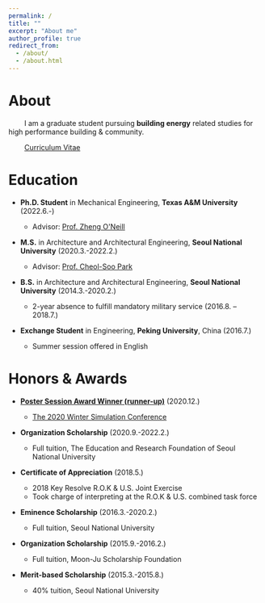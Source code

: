 ```yaml
---
permalink: /
title: ""
excerpt: "About me"
author_profile: true
redirect_from: 
  - /about/
  - /about.html
---
```

About
======
&nbsp; &nbsp; &nbsp; &nbsp;  I am a graduate student pursuing **building energy** related studies for high performance building & community.

&nbsp; &nbsp; &nbsp; &nbsp;  [Curriculum Vitae](http://youngsik-choi.github.io/files/CV_ChoiY.pdf)


Education
======

* **Ph.D. Student** in Mechanical Engineering, **Texas A&M University** (2022.6.-)
  * Advisor: [Prof. Zheng O'Neill](https://hvac.engr.tamu.edu/)

* **M.S.** in Architecture and Architectural Engineering, **Seoul National University** (2020.3.-2022.2.)
  * Advisor: [Prof. Cheol-Soo Park](http://bs.snu.ac.kr/)

* **B.S.** in Architecture and Architectural Engineering, **Seoul National University** (2014.3.-2020.2.)
  * 2-year absence to fulfill mandatory military service (2016.8. – 2018.7.)

* **Exchange Student** in Engineering, **Peking University**, China (2016.7.)
  * Summer session offered in English


Honors & Awards
======

* [**Poster Session Award Winner (runner-up)**](http://youngsik-choi.github.io/files/WSC2020_Award.pdf)	(2020.12.)
  * [The 2020 Winter Simulation Conference](http://meetings.informs.org/wordpress/wsc2020/)

* **Organization Scholarship** (2020.9.-2022.2.)
  * Full tuition, The Education and Research Foundation of Seoul National University

* **Certificate of Appreciation** (2018.5.)
  * 2018 Key Resolve R.O.K & U.S. Joint Exercise
  * Took charge of interpreting at the R.O.K & U.S. combined task force

* **Eminence Scholarship** (2016.3.-2020.2.)
  * Full tuition, Seoul National University
  
* **Organization Scholarship** (2015.9.-2016.2.)
  * Full tuition, Moon-Ju Scholarship Foundation

* **Merit-based Scholarship** (2015.3.-2015.8.)
  * 40% tuition, Seoul National University

